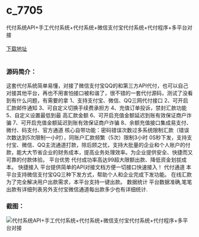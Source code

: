 # c_7705
代付系统API+手工代付系统+代付系统+微信支付宝代付系统+代付程序+多平台对接
<br/></br>
[下载地址](https://www.uuid2.com/7705.html "下载地址")
<br/></br>
<h3>源码简介：</h3>
<p>这套代付系统简单易懂，对接了微信支付宝QQ的和第三方API代付，也可以自己对接其他平台，再也不用害怕接口被和谐了，很不错的一套代付源码，测试了没看到有什么问题，有需要的拿
1、支持支付宝、微信、QQ三网代付接口
2、可开启汇款邮件通知
3、可自定义切换手续费承担方
4、充值订单投诉，禁封汇款功能
5、自定义设置最低到最 高汇款金额
6、可开启充值金额延迟到账有效保证商户诈骗
7、可开启充值金额延迟到账有效保证商户诈骗
8、余额充值接口集成易支付、微付、码支付、官方通道
核心自带功能：密码错误次数过多系统限制汇款（错误次数达到5次限制一小时），同账户汇款频繁（5次）限制3小时
0S秒下发，支持支付宝、微信、QQ主流通道打款，除后顾之忧，支持大批量的企业和个人账户的付款，能大大节省企业的财务成本，提高业务处理效率。为企业提供安全、快捷而又可靠的付款体验。
平台优势
代付成功率高达99超大限额出款、降低资金划拔成本。
快捷接入
平台提供简单的API对接文档方便一切接口快速接入！
代付通道
本平台支持微信支付宝QQ三种下发方式，帮助个人和企业完成下发功能。
在线汇款
为了完全解决用户出款需求，本平台支持一键出款。
数据统计
平台数据准确,笔笔出款有详细列表另外支付宝微信通道每出款多少也有详细统计.<p>
<h3>截图：</h3>
<img src="https://www.uuid2.com/wp-content/uploads/img/uimage/18661645425306.gif" alt="代付系统API+手工代付系统+代付系统+微信支付宝代付系统+代付程序+多平台对接">
